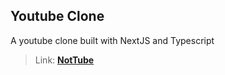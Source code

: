 ## Youtube Clone

A youtube clone built with NextJS and Typescript

> Link: **[NotTube](https://nottube.vercel.app/)** <br>
